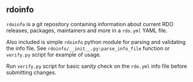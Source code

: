rdoinfo
-------

`rdoinfo` is a git repository containing information about current RDO
releases, packages, maintainers and more in a `rdo.yml` YAML file.

Also included is simple `rdoinfo` python module for parsing and validating the
info file. See `rdoinfo/__init__.py:parse_info_file` function or
`verify.py` script for example of usage.

Run `verify.py` script for basic sanity check on the `rdo.yml` info file
before submitting changes.
